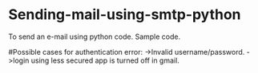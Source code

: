 # Sending-mail-using-smtp-python
To send an e-mail using python code. Sample code.

#Possible cases for authentication error:
->Invalid username/password.
->login using less secured app is turned off in gmail.
